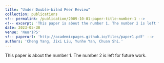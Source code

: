 ```yaml
---
title: "Under Double-bilnd Peer Review"
collection: publications
<!-- permalink: /publication/2009-10-01-paper-title-number-1 -->
<!-- excerpt: 'This paper is about the number 1. The number 2 is left for future work.' -->
date: 2023-05-30
venue: 'NeurIPS'
<!-- paperurl: 'http://academicpages.github.io/files/paper1.pdf' -->
authors: 'Cheng Yang, Jixi Liu, Yunhe Yan, Chuan Shi.'
---
```

This paper is about the number 1. The number 2 is left for future work.

<!-- [Download paper here](http://academicpages.github.io/files/paper1.pdf)

Recommended citation: Your Name, You. (2009). "Paper Title Number 1." <i>Journal 1</i>. 1(1). -->
